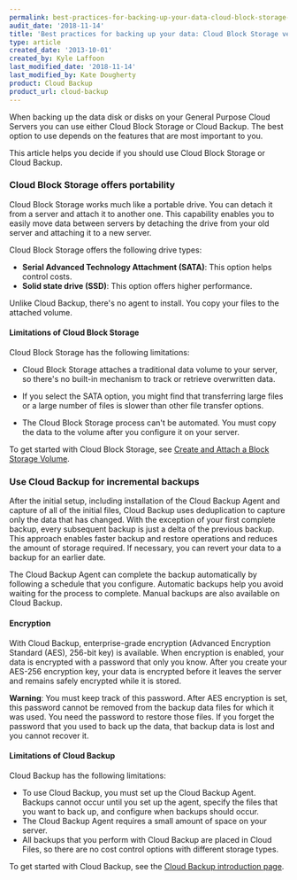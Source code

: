 ```yaml
---
permalink: best-practices-for-backing-up-your-data-cloud-block-storage-versus-cloud-backup/
audit_date: '2018-11-14'
title: 'Best practices for backing up your data: Cloud Block Storage versus Cloud Backup'
type: article
created_date: '2013-10-01'
created_by: Kyle Laffoon
last_modified_date: '2018-11-14'
last_modified_by: Kate Dougherty
product: Cloud Backup
product_url: cloud-backup
---
```


When backing up the data disk or disks on your General Purpose Cloud
Servers you can use either Cloud Block Storage or Cloud Backup. The best
option to use depends on the features that are most important to you.

This article helps you decide if you should use Cloud Block Storage or Cloud
Backup.

### Cloud Block Storage offers portability

Cloud Block Storage works much like a portable drive. You can detach it from a
server and attach it to another one. This capability enables you to easily
move data between servers by detaching the drive from your old server and
attaching it to a new server.

Cloud Block Storage offers the following drive types:

- **Serial Advanced Technology Attachment (SATA)**: This option helps control
  costs.
- **Solid state drive (SSD)**: This option offers higher performance.

Unlike Cloud Backup, there's no agent to install. You copy your files to the
attached volume.

#### Limitations of Cloud Block Storage

Cloud Block Storage has the following limitations:

- Cloud Block Storage attaches a traditional data volume to your server,
  so there's no built-in mechanism to track or retrieve overwritten data.

- If you select the SATA option, you might find that transferring large
  files or a large number of files is slower than other file transfer
  options.

- The Cloud Block Storage process can't be automated. You must copy the data
  to the volume after you configure it on your server.

To get started with Cloud Block Storage, see [Create and Attach a Block
Storage Volume](/how-to/create-and-attach-a-cloud-block-storage-volume).

### Use Cloud Backup for incremental backups

After the initial setup, including installation of the Cloud Backup
Agent and capture of all of the initial files, Cloud Backup uses
deduplication to capture only the data that has changed. With
the exception of your first complete backup, every subsequent backup is
just a delta of the previous backup. This approach enables faster backup and
restore operations and reduces the amount of storage required. If necessary,
you can revert your data to a backup for an earlier date.

The Cloud Backup Agent can complete the backup automatically by following a
schedule that you configure. Automatic backups help you avoid waiting for the
process to complete. Manual backups are also available on Cloud Backup.

#### Encryption

With Cloud Backup, enterprise-grade encryption (Advanced Encryption
Standard (AES), 256-bit key) is available. When encryption is enabled, your
data is encrypted with a password that only you know. After you
create your AES-256 encryption key, your data is encrypted before it
leaves the server and remains safely encrypted while it is stored.

**Warning**: You must keep track of this password. After AES encryption is
set, this password cannot be removed from the backup data files for
which it was used. You need the password to restore those files. If you forget
the password that you used to back up the data, that backup data is lost and
you cannot recover it.

#### Limitations of Cloud Backup

Cloud Backup has the following limitations:

- To use Cloud Backup, you must set up the Cloud Backup Agent. Backups
  cannot occur until you set up the agent, specify the files
  that you want to back up, and configure when backups should occur.
- The Cloud Backup Agent requires a small amount of space on your server.
- All backups that you perform with Cloud Backup are placed in Cloud Files, so
  there are no cost control options with different storage types.

To get started with Cloud Backup, see the [Cloud Backup introduction
page](/how-to/cloud-backup).

